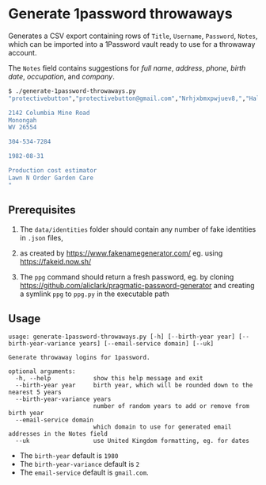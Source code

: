 # Generate 1password throwaways

Generates a CSV export containing rows of `Title`, `Username`, `Password`, `Notes`,
which can be imported into a 1Password vault ready to use for a throwaway account.

The `Notes` field contains suggestions for *full name*, *address*, *phone*, *birth date*, *occupation*, and *company*.

```sh
$ ./generate-1password-throwaways.py
"protectivebutton","protectivebutton@gmail.com","Nrhjxbmxpwjuev8,","Hallie L Gracia

2142 Columbia Mine Road
Monongah
WV 26554

304-534-7284

1982-08-31

Production cost estimator
Lawn N Order Garden Care
"
```

## Prerequisites

1. The `data/identities` folder should contain any number of fake identities in `.json` files,
2. as created by https://www.fakenamegenerator.com/ eg. using https://fakeid.now.sh/

3. The `ppg` command should return a fresh password, eg. by cloning https://github.com/aliclark/pragmatic-password-generator and creating a symlink `ppg` to `ppg.py` in the executable path

## Usage

```
usage: generate-1password-throwaways.py [-h] [--birth-year year] [--birth-year-variance years] [--email-service domain] [--uk]
 
Generate throwaway logins for 1password.

optional arguments:
  -h, --help            show this help message and exit
  --birth-year year     birth year, which will be rounded down to the nearest 5 years
  --birth-year-variance years
                        number of random years to add or remove from birth year
  --email-service domain
                        which domain to use for generated email addresses in the Notes field
  --uk                  use United Kingdom formatting, eg. for dates
```

* The `birth-year` default is `1980`
* The `birth-year-variance` default is `2`
* The `email-service` default is `gmail.com`.
